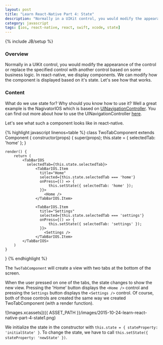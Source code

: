 ```yaml
---
layout: post
title: "Learn React-Native Part 4: State"
description: "Normally in a UIKit control, you would modify the appearance of the control or replace the specified control with another control based on some business logic. In react-native, we display components. We can modify how the component is displayed based on it's state. Let's see how that works."
category: javascript
tags: [ios, react-native, react, swift, xcode, state]
---
```

{% include JB/setup %}

<!-- Overview -->
<h3>Overview</h3>

Normally in a UIKit control, you would modify the appearance of the control or replace the specified control with another control based on some business logic. In react-native, we display components. We can modify how the component is displayed based on it's state. Let's see how that works.

<!-- Content -->
<h3>Content</h3>

What do we use state for? Why should you know how to use it? Well a great example is the NagivatorIOS which is based on [UINavigationController](https://developer.apple.com/library/ios/documentation/UIKit/Reference/UINavigationController_Class/). You can find out more about how to use the UINavigationController [here](https://developer.apple.com/library/prerelease/ios/referencelibrary/GettingStarted/DevelopiOSAppsSwift/Lesson8.html).

Let's see what such a component looks like in react-native. 

<!-- Code _______________________________________-->
{% highlight javascript linenos=table  %}
class TwoTabComponent extends Component {
    constructor(props) {
        super(props);
        this.state = {
            selectedTab: 'home'
        };
    }

    render() {
        return (
            <TabBarIOS
              selectedTab={this.state.selectedTab}>
                  <TabBarIOS.Item
                    title="Home"
                    selected={this.state.selectedTab === 'home'}
                    onPress={() => {
                        this.setState({ selectedTab: 'home' });
                    }}>
                      <Home />
                  </TabBarIOS.Item>

                  <TabBarIOS.Item
                    title="Settings"
                    selected={this.state.selectedTab === 'settings'}
                    onPress={() => {
                        this.setState({ selectedTab: 'settings' });
                    }}>
                      <Settings />
                  </TabBarIOS.Item>
            </TabBarIOS>
        )
    }
}
{% endhighlight %}
<!-- /Code ^^^^^^^^^^^^^^^^^^^^^^^^^^^^^^^^^^^^^^-->

The `TwoTabComponent` will create a view with two tabs at the bottom of the screen. 

When the user pressed on one of the tabs, the state changes to show the new view. Pressing the 'Home' button displays the `<Home />` control and pressing the `Settings` button displays the `<Settings />` control. Of course, both of those controls are created the same way we created TwoTabComponent (with a render function).

![Images.xcassets]({{ ASSET_PATH }}/images/2015-10-24-learn-react-native-part-4-state1.png)


We initialize the state in the constructor with `this.state = { stateProperty: 'initialState' }`. To change the state, we have to call `this.setState({ stateProperty: 'newState' })`.